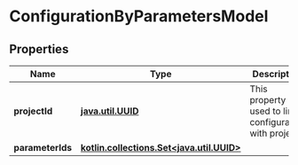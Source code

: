 
# ConfigurationByParametersModel

## Properties
| Name | Type | Description | Notes |
| ------------ | ------------- | ------------- | ------------- |
| **projectId** | [**java.util.UUID**](java.util.UUID.md) | This property is used to link configuration with project |  |
| **parameterIds** | [**kotlin.collections.Set&lt;java.util.UUID&gt;**](java.util.UUID.md) |  |  |



